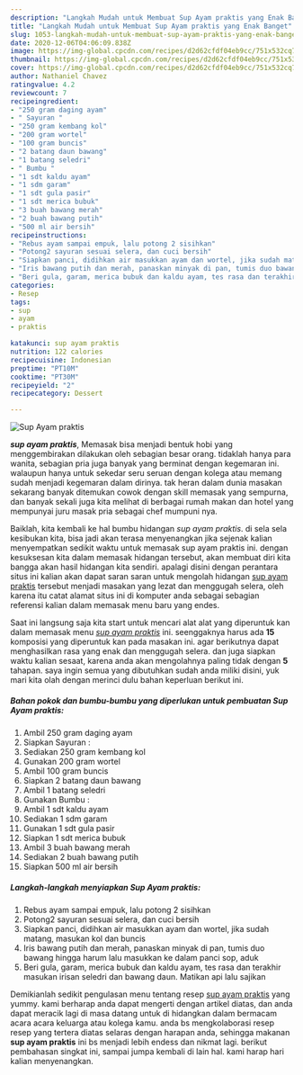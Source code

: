 ```yaml
---
description: "Langkah Mudah untuk Membuat Sup Ayam praktis yang Enak Banget"
title: "Langkah Mudah untuk Membuat Sup Ayam praktis yang Enak Banget"
slug: 1053-langkah-mudah-untuk-membuat-sup-ayam-praktis-yang-enak-banget
date: 2020-12-06T04:06:09.838Z
image: https://img-global.cpcdn.com/recipes/d2d62cfdf04eb9cc/751x532cq70/sup-ayam-praktis-foto-resep-utama.jpg
thumbnail: https://img-global.cpcdn.com/recipes/d2d62cfdf04eb9cc/751x532cq70/sup-ayam-praktis-foto-resep-utama.jpg
cover: https://img-global.cpcdn.com/recipes/d2d62cfdf04eb9cc/751x532cq70/sup-ayam-praktis-foto-resep-utama.jpg
author: Nathaniel Chavez
ratingvalue: 4.2
reviewcount: 7
recipeingredient:
- "250 gram daging ayam"
- " Sayuran "
- "250 gram kembang kol"
- "200 gram wortel"
- "100 gram buncis"
- "2 batang daun bawang"
- "1 batang seledri"
- " Bumbu "
- "1 sdt kaldu ayam"
- "1 sdm garam"
- "1 sdt gula pasir"
- "1 sdt merica bubuk"
- "3 buah bawang merah"
- "2 buah bawang putih"
- "500 ml air bersih"
recipeinstructions:
- "Rebus ayam sampai empuk, lalu potong 2 sisihkan"
- "Potong2 sayuran sesuai selera, dan cuci bersih"
- "Siapkan panci, didihkan air masukkan ayam dan wortel, jika sudah matang, masukan kol dan buncis"
- "Iris bawang putih dan merah, panaskan minyak di pan, tumis duo bawang hingga harum lalu masukkan ke dalam panci sop, aduk"
- "Beri gula, garam, merica bubuk dan kaldu ayam, tes rasa dan terakhir masukan irisan seledri dan bawang daun. Matikan api lalu sajikan"
categories:
- Resep
tags:
- sup
- ayam
- praktis

katakunci: sup ayam praktis 
nutrition: 122 calories
recipecuisine: Indonesian
preptime: "PT10M"
cooktime: "PT30M"
recipeyield: "2"
recipecategory: Dessert

---
```



![Sup Ayam praktis](https://img-global.cpcdn.com/recipes/d2d62cfdf04eb9cc/751x532cq70/sup-ayam-praktis-foto-resep-utama.jpg)

<b><i>sup ayam praktis</i></b>, Memasak bisa menjadi bentuk hobi yang menggembirakan dilakukan oleh sebagian besar orang. tidaklah hanya para wanita, sebagian pria juga banyak yang berminat dengan kegemaran ini. walaupun hanya untuk sekedar seru seruan dengan kolega atau memang sudah menjadi kegemaran dalam dirinya. tak heran dalam dunia masakan sekarang banyak ditemukan cowok dengan skill memasak yang sempurna, dan banyak sekali juga kita melihat di berbagai rumah makan dan hotel yang mempunyai juru masak pria sebagai chef mumpuni nya.

Baiklah, kita kembali ke hal bumbu hidangan <i>sup ayam praktis</i>. di sela sela kesibukan kita, bisa jadi akan terasa menyenangkan jika sejenak kalian menyempatkan sedikit waktu untuk memasak sup ayam praktis ini. dengan kesuksesan kita dalam memasak hidangan tersebut, akan membuat diri kita bangga akan hasil hidangan kita sendiri. apalagi disini dengan perantara situs ini kalian akan dapat saran saran untuk mengolah hidangan <u>sup ayam praktis</u> tersebut menjadi masakan yang lezat dan menggugah selera, oleh karena itu catat alamat situs ini di komputer anda sebagai sebagian referensi kalian dalam memasak menu baru yang endes.




Saat ini langsung saja kita start untuk mencari alat alat yang diperuntuk kan dalam memasak menu <u><i>sup ayam praktis</i></u> ini. seenggaknya harus ada <b>15</b> komposisi yang diperuntuk kan pada masakan ini. agar berikutnya dapat menghasilkan rasa yang enak dan menggugah selera. dan juga siapkan waktu kalian sesaat, karena anda akan mengolahnya paling tidak dengan <b>5</b> tahapan. saya ingin semua yang dibutuhkan sudah anda miliki disini, yuk mari kita olah dengan merinci dulu bahan keperluan berikut ini.

<!--inarticleads1-->

##### Bahan pokok dan bumbu-bumbu yang diperlukan untuk pembuatan Sup Ayam praktis:

1. Ambil 250 gram daging ayam
1. Siapkan  Sayuran :
1. Sediakan 250 gram kembang kol
1. Gunakan 200 gram wortel
1. Ambil 100 gram buncis
1. Siapkan 2 batang daun bawang
1. Ambil 1 batang seledri
1. Gunakan  Bumbu :
1. Ambil 1 sdt kaldu ayam
1. Sediakan 1 sdm garam
1. Gunakan 1 sdt gula pasir
1. Siapkan 1 sdt merica bubuk
1. Ambil 3 buah bawang merah
1. Sediakan 2 buah bawang putih
1. Siapkan 500 ml air bersih




<!--inarticleads2-->

##### Langkah-langkah menyiapkan Sup Ayam praktis:

1. Rebus ayam sampai empuk, lalu potong 2 sisihkan
1. Potong2 sayuran sesuai selera, dan cuci bersih
1. Siapkan panci, didihkan air masukkan ayam dan wortel, jika sudah matang, masukan kol dan buncis
1. Iris bawang putih dan merah, panaskan minyak di pan, tumis duo bawang hingga harum lalu masukkan ke dalam panci sop, aduk
1. Beri gula, garam, merica bubuk dan kaldu ayam, tes rasa dan terakhir masukan irisan seledri dan bawang daun. Matikan api lalu sajikan




Demikianlah sedikit pengulasan menu tentang resep <u>sup ayam praktis</u> yang yummy. kami berharap anda dapat mengerti dengan artikel diatas, dan anda dapat meracik lagi di masa datang untuk di hidangkan dalam bermacam acara acara keluarga atau kolega kamu. anda bs mengkolaborasi resep resep yang tertera diatas selaras dengan harapan anda, sehingga makanan <b>sup ayam praktis</b> ini bs menjadi lebih endess dan nikmat lagi. berikut pembahasan singkat ini, sampai jumpa kembali di lain hal. kami harap hari kalian menyenangkan.
